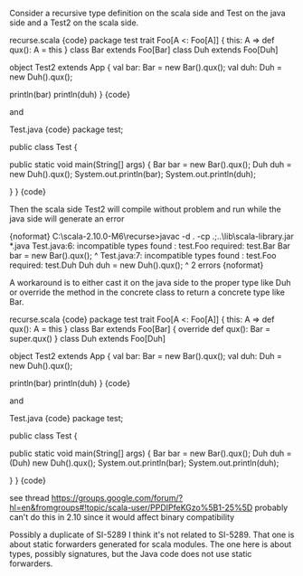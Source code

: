 Consider a recursive type definition on the scala side and Test on the java side and a Test2 on the scala side. 

recurse.scala
{code}
package test
trait Foo[A <: Foo[A]] { 
      this: A =>
      def qux(): A = this
} 
class Bar extends Foo[Bar] 
class Duh extends Foo[Duh]

object Test2 extends App {
  val bar: Bar = new Bar().qux(); 
  val duh: Duh = new Duh().qux();
  
  println(bar)
  println(duh)
}
{code}

and 

Test.java
{code}
package test;

public class Test {

  public static void main(String[] args) {
     Bar bar = new Bar().qux();
     Duh duh = new Duh().qux();
     System.out.println(bar); 
     System.out.println(duh); 
     
  }
}
{code}

Then the scala side Test2 will compile without problem and run while the java side will generate an error

{noformat}
C:\scala-2.10.0-M6\recurse>javac -d . -cp .;..\lib\scala-library.jar *.java
Test.java:6: incompatible types
found   : test.Foo
required: test.Bar
     Bar bar = new Bar().qux();
                            ^
Test.java:7: incompatible types
found   : test.Foo
required: test.Duh
     Duh duh = new Duh().qux();
                            ^
2 errors
{noformat}




A workaround is to either cast it on the java side to the proper type like Duh or override the method in the concrete class to return a concrete type like Bar.

recurse.scala
{code}
package test
trait Foo[A <: Foo[A]] { 
      this: A =>
      def qux(): A = this
} 
class Bar extends Foo[Bar] {
  override def qux(): Bar = super.qux()
}
class Duh extends Foo[Duh]

object Test2 extends App {
  val bar: Bar = new Bar().qux(); 
  val duh: Duh = new Duh().qux();
  
  println(bar)
  println(duh)
}
{code}

and 

Test.java
{code}
package test;

public class Test {

  public static void main(String[] args) {
     Bar bar = new Bar().qux();
     Duh duh = (Duh) new Duh().qux();
     System.out.println(bar); 
     System.out.println(duh); 
     
  }
}
{code}

see thread
https://groups.google.com/forum/?hl=en&fromgroups#!topic/scala-user/PPDIPfeKGzo%5B1-25%5D
probably can't do this in 2.10 since it would affect binary compatibility

Possibly a duplicate of SI-5289
I think it's not related to SI-5289. That one is about static forwarders generated for scala modules. The one here is about types, possibly signatures, but the Java code does not use static forwarders.
